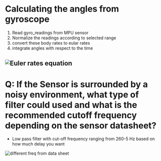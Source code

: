 # Calculating the angles from gyroscope
1. Read gyro_readings from MPU sensor
1. Normalize the readings according to selected range
1. convert these body rates to eular rates
1. integrate angles with respect to the time

![Euler rates equation](/p2.png)
---
# Q: If the Sensor is surrounded by a noisy environment, what type of filter could used and what is the recommended cutoff frequency depending on the sensor datasheet? 
- Low pass filter with cut-off frequency ranging from 260-5 Hz based on how much delay you want

![different freq from data sheet](/p1.png)